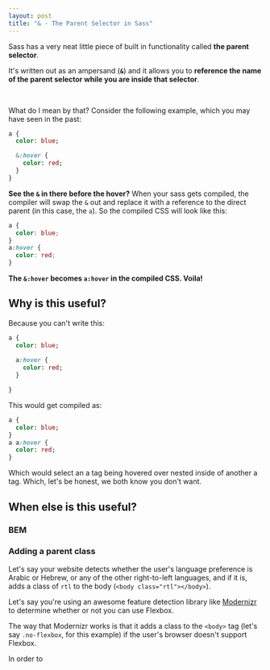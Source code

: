 ```yaml
---
layout: post
title: "& - The Parent Selector in Sass"
---
```


Sass has a very neat little piece of built in functionality called **the parent selector**.


It's written out as an ampersand (**`&`**) and it allows you to **reference the name of the parent selector while you are inside that selector**.

<br>

What do I mean by that? Consider the following example, which you may have seen in the past:

```sass
a {
  color: blue;

  &:hover {
    color: red;
  }
}
```

**See the `&` in there before the hover?** When your sass gets compiled, the compiler will swap the `&` out and replace it with a reference to the direct parent (in this case, the `a`). So the compiled CSS will look like this:

```css
a {
  color: blue;
}
a:hover {
  color: red;
}
```
**The `&:hover` becomes `a:hover` in the compiled CSS. Voila!**

## Why is this useful?
Because you can't write this:

```sass
a {
  color: blue;
  
  a:hover {
    color: red;
  }

}
```

This would get compiled as:

```sass
a {
  color: blue;
}
a a:hover {
  color: red;
}
```

Which would select an a tag being hovered over nested inside of another a tag. Which, let's be honest, we both know you don't want. 

## When else is this useful?

### BEM

### Adding a parent class

Let's say your website detects whether the user's language preference is Arabic or Hebrew, or any of the other right-to-left languages, and if it is, adds a class of `rtl` to the body (`<body class="rtl"></body>`).

Let's say you're using an awesome feature detection library like [Modernizr](https://modernizr.com/) to determine whether or not you can use Flexbox.

The way that Modernizr works is that it adds a class to the `<body>` tag (let's say `.no-flexbox`, for this example) if the user's browser doesn't support Flexbox. 

In order to 